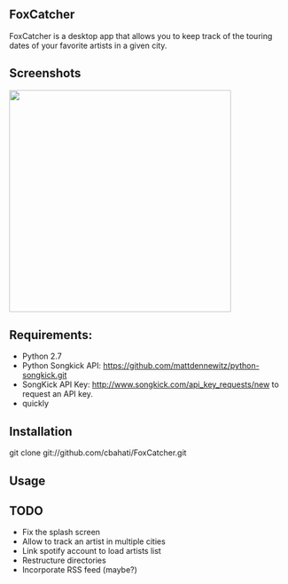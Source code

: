 
## FoxCatcher

FoxCatcher is a desktop app that allows you to keep track of the touring dates of your favorite artists in a given city.

## Screenshots
<img src="http://i.imgur.com/yGb2Lch.png?1" height="400px">

## Requirements:

 - Python 2.7
 - Python Songkick API: https://github.com/mattdennewitz/python-songkick.git
 - SongKick API Key: http://www.songkick.com/api_key_requests/new to request an API key. 
 - quickly

## Installation

git clone git://github.com/cbahati/FoxCatcher.git

## Usage





## TODO

 - Fix the splash screen
 - Allow to track an artist in multiple cities
 - Link spotify account to load artists list
 - Restructure directories
 - Incorporate RSS feed (maybe?)
